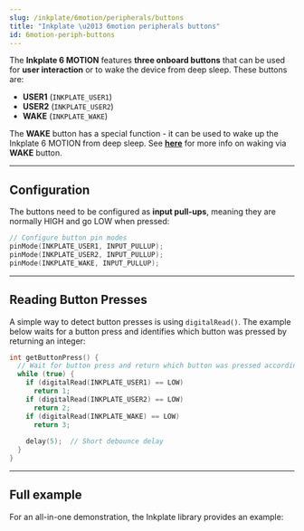 ```yaml
---
slug: /inkplate/6motion/peripherals/buttons
title: "Inkplate \u2013 6motion peripherals buttons"
id: 6motion-periph-buttons
---
```

The **Inkplate 6 MOTION** features **three onboard buttons** that can be used for **user interaction** or to wake the device from deep sleep. These buttons are:

- **USER1** (`INKPLATE_USER1`)
- **USER2** (`INKPLATE_USER2`)
- **WAKE** (`INKPLATE_WAKE`)

The **WAKE** button has a special function - it can be used to wake up the Inkplate 6 MOTION from deep sleep. See [**here**](/inkplate/6motion/low-power/deep-sleep#wake-on-button-press/) for more info on waking via **WAKE** button.

---

## Configuration

The buttons need to be configured as **input pull-ups**, meaning they are normally HIGH and go LOW when pressed:

```cpp
// Configure button pin modes
pinMode(INKPLATE_USER1, INPUT_PULLUP);
pinMode(INKPLATE_USER2, INPUT_PULLUP);
pinMode(INKPLATE_WAKE, INPUT_PULLUP);
```

---

## Reading Button Presses

A simple way to detect button presses is using `digitalRead()`. The example below waits for a button press and identifies which button was pressed by returning an integer:

```cpp
int getButtonPress() {
  // Wait for button press and return which button was pressed accordingly
  while (true) {
    if (digitalRead(INKPLATE_USER1) == LOW)
      return 1;
    if (digitalRead(INKPLATE_USER2) == LOW)
      return 2;
    if (digitalRead(INKPLATE_WAKE) == LOW)
      return 3;
    
    delay(5);  // Short debounce delay
  }
}
```

---

## Full example

For an all-in-one demonstration, the Inkplate library provides an example:

<QuickLink title="Inkplate_6_MOTION_Buttons.ino"
description="Full example with pressing buttons and printing out which one was pressed"
url="https://github.com/SolderedElectronics/Inkplate_Motion_Arduino_Library/blob/main/examples/Inkplate6Motion/Advanced/Sensors_Other/Inkplate_6_MOTION_Buttons/Inkplate_6_MOTION_Buttons.ino"
/>


